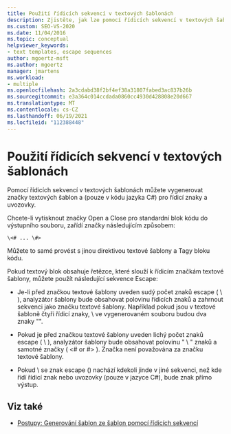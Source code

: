 ```yaml
---
title: Použití řídicích sekvencí v textových šablonách
description: Zjistěte, jak lze pomocí řídicích sekvencí v textových šablonách vygenerovat značky textových šablon a řídicí znaky a uvozovky pouze v kódu jazyka C#.
ms.custom: SEO-VS-2020
ms.date: 11/04/2016
ms.topic: conceptual
helpviewer_keywords:
- text templates, escape sequences
author: mgoertz-msft
ms.author: mgoertz
manager: jmartens
ms.workload:
- multiple
ms.openlocfilehash: 2a3cdabd38f2bf4ef38a31807fabed3ac837b26b
ms.sourcegitcommit: e3a364c014ccdada0860cc4930d428808e20d667
ms.translationtype: MT
ms.contentlocale: cs-CZ
ms.lasthandoff: 06/19/2021
ms.locfileid: "112388448"
---
```

# <a name="use-escape-sequences-in-text-templates"></a>Použití řídicích sekvencí v textových šablonách

Pomocí řídicích sekvencí v textových šablonách můžete vygenerovat značky textových šablon a (pouze v kódu jazyka C#) pro řídicí znaky a uvozovky.

Chcete-li vytisknout značky Open a Close pro standardní blok kódu do výstupního souboru, zařídí značky následujícím způsobem:

```
\<# ... \#>
```

Můžete to samé provést s jinou direktivou textové šablony a Tagy bloku kódu.

Pokud textový blok obsahuje řetězce, které slouží k řídicím značkám textové šablony, můžete použít následující sekvence Escape:

- Je-li před značkou textové šablony uveden sudý počet znaků escape ( \\ ), analyzátor šablony bude obsahovat polovinu řídicích znaků a zahrnout sekvenci jako značku textové šablony. Například pokud jsou v textové šabloně čtyři řídicí znaky, \\ ve vygenerovaném souboru budou dva znaky "".

- Pokud je před značkou textové šablony uveden lichý počet znaků escape ( \\ ), analyzátor šablony bude obsahovat polovinu " \\ " znaků a samotné značky ( \<# or #> ). Značka není považována za značku textové šablony.

- Pokud \\ se znak escape () nachází kdekoli jinde v jiné sekvenci, než kde řídí řídicí znak nebo uvozovky (pouze v jazyce C#), bude znak přímo výstup.

## <a name="see-also"></a>Viz také

- [Postupy: Generování šablon ze šablon pomocí řídicích sekvencí](../modeling/how-to-generate-templates-from-templates-by-using-escape-sequences.md)
